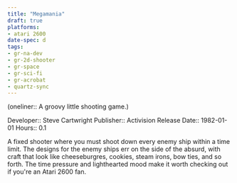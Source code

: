 ```yaml
---
title: "Megamania"
draft: true
platforms:
- atari 2600
date-spec: d
tags:
- gr-na-dev
- gr-2d-shooter
- gr-space 
- gr-sci-fi 
- gr-acrobat 
- quartz-sync
---
```


(oneliner:: A groovy little shooting game.)

Developer:: Steve Cartwright
Publisher:: Activision
Release Date:: 1982-01-01
Hours:: 0.1

A fixed shooter where you must shoot down every enemy ship within a time limit. The designs for the enemy ships err on the side of the absurd, with craft that look like cheeseburgres, cookies, steam irons, bow ties, and so forth. The time pressure and lighthearted mood make it worth checking out if you're an Atari 2600 fan.
